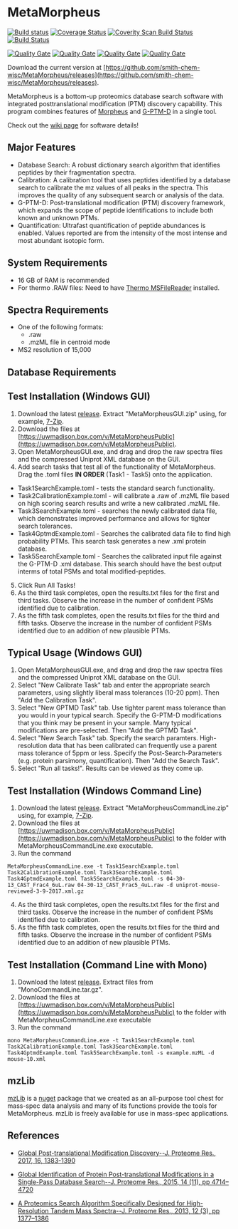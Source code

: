 # MetaMorpheus

[![Build status](https://ci.appveyor.com/api/projects/status/0kpjdrn9tn6y387k/branch/master?svg=true)](https://ci.appveyor.com/project/stefanks/metamorpheus/branch/master)
[![Coverage Status](https://coveralls.io/repos/github/smith-chem-wisc/MetaMorpheus/badge.svg?branch=master)](https://coveralls.io/github/smith-chem-wisc/MetaMorpheus?branch=master)
[![Coverity Scan Build Status](https://scan.coverity.com/projects/11282/badge.svg)](https://scan.coverity.com/projects/metamorpheus)
[![Build Status](https://travis-ci.org/smith-chem-wisc/MetaMorpheus.svg?branch=master)](https://travis-ci.org/smith-chem-wisc/MetaMorpheus)

[![Quality Gate](https://sonarqube.com/api/badges/measure?key=MetaMorpheus&metric=bugs)](https://sonarqube.com/dashboard?id=MetaMorpheus)
[![Quality Gate](https://sonarqube.com/api/badges/measure?key=MetaMorpheus&metric=vulnerabilities)](https://sonarqube.com/dashboard?id=MetaMorpheus)
[![Quality Gate](https://sonarqube.com/api/badges/measure?key=MetaMorpheus&metric=code_smells)](https://sonarqube.com/dashboard?id=MetaMorpheus)
[![Quality Gate](https://sonarqube.com/api/badges/measure?key=MetaMorpheus&metric=sqale_debt_ratio)](https://sonarqube.com/dashboard?id=MetaMorpheus)

Download the current version at [https://github.com/smith-chem-wisc/MetaMorpheus/releases](https://github.com/smith-chem-wisc/MetaMorpheus/releases).
 
MetaMorpheus is a bottom-up proteomics database search software with integrated posttranslational modification (PTM) discovery capability.
This program combines features of [Morpheus](https://github.com/cwenger/Morpheus) and [G-PTM-D](https://github.com/smith-chem-wisc/gptmd) in a single tool.

Check out the [wiki page](https://github.com/smith-chem-wisc/MetaMorpheus/wiki) for software details!

## Major Features

* Database Search: A robust dictionary search algorithm that identifies peptides by their fragmentation spectra.
* Calibration: A calibration tool that uses peptides identified by a database search to calibrate the mz values of all peaks in the spectra. This improves the quality of any subsequent search or analysis of the data.
* G-PTM-D: Post-translational modification (PTM) discovery framework, which expands the scope of peptide identifications to include both known and unknown PTMs.
* Quantification: Ultrafast quantification of peptide abundances is enabled. Values reported are from the intensity of the most intense and most abundant isotopic form.

## System Requirements

* 16 GB of RAM is recommended
* For thermo .RAW files: Need to have [Thermo MSFileReader](https://thermo.flexnetoperations.com/control/thmo/search?query=MSFileReader) installed.


## Spectra Requirements

* One of the following formats:
   * .raw
   * .mzML file in centroid mode
* MS2 resolution of 15,000

## Database Requirements


## Test Installation (Windows GUI)

1. Download the latest [release](https://github.com/smith-chem-wisc/MetaMorpheus/releases). Extract "MetaMorpheusGUI.zip" using, for example, [7-Zip](http://www.7-zip.org/).
2. Download the files at [https://uwmadison.box.com/v/MetaMorpheusPublic](https://uwmadison.box.com/v/MetaMorpheusPublic).
3. Open MetaMorpheusGUI.exe, and drag and drop the raw spectra files and the compressed Uniprot XML database on the GUI.
4. Add search tasks that test all of the functionality of MetaMorpheus. Drag the .toml files **IN ORDER** (Task1 - Task5) onto the application. 
  * Task1SearchExample.toml - tests the standard search functionality.
  * Task2CalibrationExample.toml - will calibrate a .raw of .mzML file based on high scoring search results and write a new calibrated .mzML file.
  * Task3SearchExample.toml - searches the newly calibrated data file, which demonstrates improved performance and allows for tighter search tolerances.
  * Task4GptmdExample.toml - Searches the calibrated data file to find high probability PTMs. This search task generates a new .xml protein database.
  * Task5SearchExample.toml - Searches the calibrated input file against the G-PTM-D .xml database. This search should have the best output interms of total PSMs and total modified-peptides.
5. Click Run All Tasks!
6. As the third task completes, open the results.txt files for the first and third tasks. Observe the increase in the number of confident PSMs identified due to calibration.
7. As the fifth task completes, open the results.txt files for the third and fifth tasks. Observe the increase in the number of confident PSMs identified due to an addition of new plausible PTMs.


## Typical Usage (Windows GUI)
1. Open MetaMorpheusGUI.exe, and drag and drop the raw spectra files and the compressed Uniprot XML database on the GUI.
2. Select "New Calibrate Task" tab and enter the appropriate search parameters, using slightly liberal mass tolerances (10-20 ppm). Then "Add the Calibration Task".
3. Select "New GPTMD Task" tab. Use tighter parent mass tolerance than you would in your typical search. Specify the G-PTM-D modifications that you think may be present in your sample. Many typical modifications are pre-selected. Then "Add the GPTMD Task".
4. Select "New Search Task" tab. Specify the search paramters. High-resolution data that has been calibrated can frequently use a parent mass tolerance of 5ppm or less. Specify the Post-Search-Parameters (e.g. protein parsimony, quantification). Then "Add the Search Task".
5. Select "Run all tasks!". Results can be viewed as they come up.

## Test Installation (Windows Command Line)

1. Download the latest [release](https://github.com/smith-chem-wisc/MetaMorpheus/releases). Extract "MetaMorpheusCommandLine.zip" using, for example, [7-Zip](http://www.7-zip.org/).
2. Download the files at [https://uwmadison.box.com/v/MetaMorpheusPublic](https://uwmadison.box.com/v/MetaMorpheusPublic) to the folder with MetaMorpheusCommandLine.exe executable.
3. Run the command

```
MetaMorpheusCommandLine.exe -t Task1SearchExample.toml Task2CalibrationExample.toml Task3SearchExample.toml Task4GptmdExample.toml Task5SearchExample.toml -s 04-30-13_CAST_Frac4_6uL.raw 04-30-13_CAST_Frac5_4uL.raw -d uniprot-mouse-reviewed-3-9-2017.xml.gz
```
4. As the third task completes, open the results.txt files for the first and third tasks. Observe the increase in the number of confident PSMs identified due to calibration.
5. As the fifth task completes, open the results.txt files for the third and fifth tasks. Observe the increase in the number of confident PSMs identified due to an addition of new plausible PTMs.

## Test Installation (Command Line with Mono)

1. Download the latest [release](https://github.com/smith-chem-wisc/MetaMorpheus/releases). Extract files from "MonoCommandLine.tar.gz".
2. Download the files at [https://uwmadison.box.com/v/MetaMorpheusPublic](https://uwmadison.box.com/v/MetaMorpheusPublic) to the folder with MetaMorpheusCommandLine.exe executable
3. Run the command

```
mono MetaMorpheusCommandLine.exe -t Task1SearchExample.toml Task2CalibrationExample.toml Task3SearchExample.toml Task4GptmdExample.toml Task5SearchExample.toml -s example.mzML -d mouse-10.xml
```

## mzLib


[mzLib](https://github.com/smith-chem-wisc/mzLib) is a [nuget](https://www.nuget.org/packages) package that we created as an all-purpose tool chest for mass-spec data analysis and many of its functions provide the tools for MetaMorpheus. mzLib is freely available for use in mass-spec applications.


## References

* [Global Post-translational Modification Discovery--J. Proteome Res., 2017, 16, 1383-1390](http://pubs.acs.org/doi/abs/10.1021/acs.jproteome.6b00034)

* [Global Identification of Protein Post-translational Modifications in a Single-Pass Database Search--J. Proteome Res., 2015, 14 (11), pp 4714–4720](http://pubs.acs.org/doi/abs/10.1021/acs.jproteome.5b00599)

* [A Proteomics Search Algorithm Specifically Designed for High-Resolution Tandem Mass Spectra--J. Proteome Res., 2013, 12 (3), pp 1377–1386](http://pubs.acs.org/doi/abs/10.1021/pr301024c)

